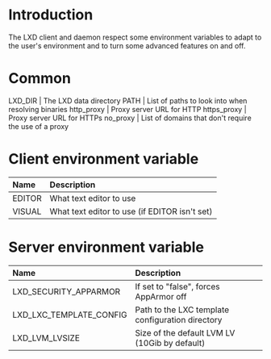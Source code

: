 # Introduction
The LXD client and daemon respect some environment variables to adapt to
the user's environment and to turn some advanced features on and off.

# Common
LXD\_DIR                        | The LXD data directory
PATH                            | List of paths to look into when resolving binaries
http\_proxy                     | Proxy server URL for HTTP
https\_proxy                    | Proxy server URL for HTTPs
no\_proxy                       | List of domains that don't require the use of a proxy

# Client environment variable
Name                            | Description
:---                            | :----
EDITOR                          | What text editor to use
VISUAL                          | What text editor to use (if EDITOR isn't set)

# Server environment variable
Name                            | Description
:---                            | :----
LXD\_SECURITY\_APPARMOR         | If set to "false", forces AppArmor off
LXD\_LXC\_TEMPLATE\_CONFIG      | Path to the LXC template configuration directory
LXD\_LVM\_LVSIZE                | Size of the default LVM LV (10Gib by default)
